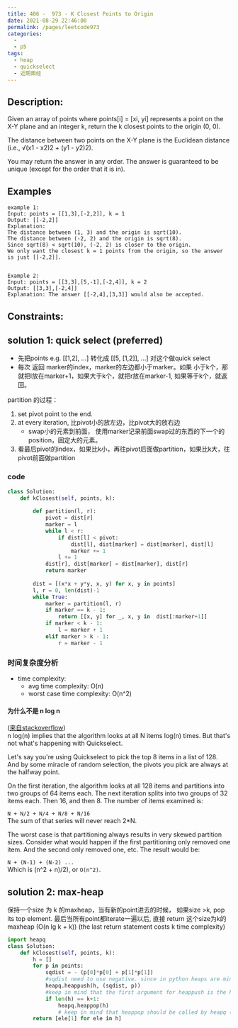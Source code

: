 ```yaml
---
title: 406 -  973 - K Closest Points to Origin
date: 2021-08-29 22:46:00
permalink: /pages/leetcode973
categories:
  - 
  - p5
tags:
  - heap
  - quickselect
  - 近期面经
---
```

## Description:
Given an array of points where points[i] = [xi, yi] represents a point on the X-Y plane and an integer k, return the k closest points to the origin (0, 0).

The distance between two points on the X-Y plane is the Euclidean distance (i.e., √(x1 - x2)2 + (y1 - y2)2).

You may return the answer in any order. The answer is guaranteed to be unique (except for the order that it is in).


## Examples
```
example 1:
Input: points = [[1,3],[-2,2]], k = 1
Output: [[-2,2]]
Explanation:
The distance between (1, 3) and the origin is sqrt(10).
The distance between (-2, 2) and the origin is sqrt(8).
Since sqrt(8) < sqrt(10), (-2, 2) is closer to the origin.
We only want the closest k = 1 points from the origin, so the answer is just [[-2,2]].


Example 2:
Input: points = [[3,3],[5,-1],[-2,4]], k = 2
Output: [[3,3],[-2,4]]
Explanation: The answer [[-2,4],[3,3]] would also be accepted.
```
## Constraints:

## solution 1: quick select (preferred)
- 先把points e.g. [[1,2], ...] 转化成 [[5, [1,2]], ...] 对这个做quick select
- 每次 返回 marker的index，marker的左边都小于marker。如果 小于k个，那就把l放在marker+1，如果大于k个，就把r放在marker-1, 如果等于k个，就返回。

partition 的过程：
1. set pivot point to the end. 
2. at every iteration, 比pivot小的放左边，比pivot大的放右边
    - swap小的元素到前面， 使用marker记录前面swap过的东西的下一个的position，固定大的元素。
3. 看最后pivot的index，如果比k小，再往pivot后面做partition，如果比k大，往pivot前面做partition

### code
```python
class Solution:
    def kClosest(self, points, k):
        
        def partition(l, r):
            pivot = dist[r]
            marker = l
            while l < r:
                if dist[l] < pivot:
                    dist[l], dist[marker] = dist[marker], dist[l]
                    marker += 1
                l += 1
            dist[r], dist[marker] = dist[marker], dist[r]
            return marker
        
        dist = [(x*x + y*y, x, y) for x, y in points]
        l, r = 0, len(dist)-1
        while True:
            marker = partition(l, r)
            if marker == k - 1:
                return [[x, y] for _, x, y in  dist[:marker+1]]
            if marker < k - 1:
                l = marker + 1
            elif marker > k - 1:
                r = marker - 1
```

### 时间复杂度分析

- time complexity: 
    - avg time complexity: O(n)
    - worst case time complexity: O(n^2) 
#### 为什么不是 n log n 
([来自stackoverflow](https://stackoverflow.com/questions/56940793/quickselect-time-complexity-explained))  
n log(n) implies that the algorithm looks at all N items log(n) times. But that's not what's happening with Quickselect.

Let's say you're using Quickselect to pick the top 8 items in a list of 128. And by some miracle of random selection, the pivots you pick are always at the halfway point.

On the first iteration, the algorithm looks at all 128 items and partitions into two groups of 64 items each. The next iteration splits into two groups of 32 items each. Then 16, and then 8. The number of items examined is:

`N + N/2 + N/4 + N/8 + N/16`  
The sum of that series will never reach 2*N.

The worst case is that partitioning always results in very skewed partition sizes. Consider what would happen if the first partitioning only removed one item. And the second only removed one, etc. The result would be:

`N + (N-1) + (N-2) ...`  
Which is (n^2 + n)/2), or `O(n^2)`.




## solution 2: max-heap
保持一个size 为 k 的maxheap，当有新的point进去的时候， 如果size >k, pop its top element. 最后当所有point都iterate一遍以后, 直接 return 这个size为k的maxheap (O(n lg k + k)) (the last return statement costs k time complexity)
```python
import heapq
class Solution:
    def kClosest(self, points, k):
        h = []
        for p in points:
            sqdist = - (p[0]*p[0] + p[1]*p[1])
            #sqdist need to use negative. since in python heaps are minheap by default
            heapq.heappush(h, (sqdist, p)) 
            #keep in mind that the first argument for heappush is the heap itself
            if len(h) == k+1:
                heapq.heappop(h)
                # keep in mind that heappop should be called by heapq (not h)
        return [ele[1] for ele in h]    
```